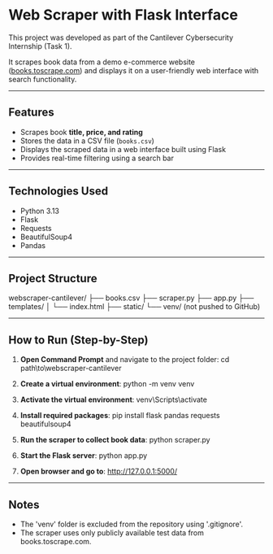 # Web Scraper with Flask Interface

This project was developed as part of the Cantilever Cybersecurity Internship (Task 1).

It scrapes book data from a demo e-commerce website ([books.toscrape.com](http://books.toscrape.com)) and displays it on a user-friendly web interface with search functionality.

---

## Features
- Scrapes book **title, price, and rating**
- Stores the data in a CSV file (`books.csv`)
- Displays the scraped data in a web interface built using Flask
- Provides real-time filtering using a search bar

---

## Technologies Used
- Python 3.13
- Flask
- Requests
- BeautifulSoup4
- Pandas

---

## Project Structure
webscraper-cantilever/
├── books.csv
├── scraper.py
├── app.py
├── templates/
│ └── index.html
├── static/
└── venv/ (not pushed to GitHub)


---

## How to Run (Step-by-Step)

1. **Open Command Prompt** and navigate to the project folder:
cd path\to\webscraper-cantilever

2. **Create a virtual environment**:
python -m venv venv

3. **Activate the virtual environment**:
venv\Scripts\activate

4. **Install required packages**:
pip install flask pandas requests beautifulsoup4

5. **Run the scraper to collect book data**:
python scraper.py

6. **Start the Flask server**:
python app.py

7. **Open browser and go to**:
http://127.0.0.1:5000/


---

## Notes
- The 'venv' folder is excluded from the repository using '.gitignore'.
- The scraper uses only publicly available test data from books.toscrape.com.



